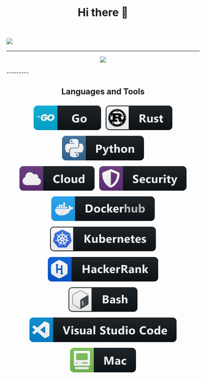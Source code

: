 <h1 align="center">Hi there 👋</h1>

<br/>


![](https://komarev.com/ghpvc/?username=abzcoding)



---------
<p align="center">
  <img src=https://github-readme-stats.vercel.app/api?username=abzcoding&show_icons=true&theme=tokyonight&count_private=true />
</p>
---------

<h2 align="center">Languages and Tools</h2>

<p align="center">
  <img src="https://raw.githubusercontent.com/MikeCodesDotNET/ColoredBadges/master/svg/dev/languages/go.svg" style="margin:6px 4px">
  <img src="https://raw.githubusercontent.com/MikeCodesDotNET/ColoredBadges/master/svg/dev/languages/rust.svg" style="margin:6px 4px">
  <img src="https://raw.githubusercontent.com/MikeCodesDotNET/ColoredBadges/master/svg/dev/languages/python.svg" style="margin:6px 4px">
  <br>
  <img src="https://raw.githubusercontent.com/MikeCodesDotNET/ColoredBadges/master/svg/dev/misc/cloud.svg" style="margin:6px 4px">
  <img src="https://raw.githubusercontent.com/MikeCodesDotNET/ColoredBadges/master/svg/dev/misc/security.svg" style="margin:6px 4px">
  <br>
  <a href="https://hub.docker.com/u/abzcoding"><img src="https://raw.githubusercontent.com/MikeCodesDotNET/ColoredBadges/master/svg/dev/services/dockerhub.svg" style="margin:6px 4px"></a>
  <img src="https://raw.githubusercontent.com/MikeCodesDotNET/ColoredBadges/master/svg/dev/services/kubernetes.svg" style="margin:6px 4px">
  <a href="https://www.hackerrank.com/profile/abouzar_parvan"><img src="https://raw.githubusercontent.com/MikeCodesDotNET/ColoredBadges/master/svg/dev/services/hackerrank.svg" style="margin:6px 4px"></a>
  <br>
  <img src="https://raw.githubusercontent.com/MikeCodesDotNET/ColoredBadges/master/svg/dev/tools/bash.svg" style="margin:6px 4px">
  <img src="https://raw.githubusercontent.com/MikeCodesDotNET/ColoredBadges/master/svg/dev/tools/visualstudio_code.svg" style="margin:6px 4px">
  <img src="https://raw.githubusercontent.com/MikeCodesDotNET/ColoredBadges/master/svg/devices/mac.svg" style="margin:6px 4px">
  <br>
</p>
